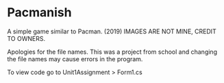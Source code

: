 # Pacmanish
A simple game similar to Pacman. (2019) IMAGES ARE NOT MINE, CREDIT TO OWNERS.

Apologies for the file names. This was a project from school and changing the file names may cause errors in the program.

To view code go to Unit1Assignment > Form1.cs
